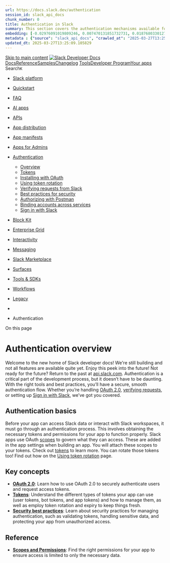 ```yaml
---
url: https://docs.slack.dev/authentication
session_id: slack_api_docs
chunk_number: 0
title: Authentication in Slack
summary: This section covers the authentication mechanisms available for Slack applications, including the OAuth 2.0 protocol, scopes, and how to implement secure access to Slack APIs.
embedding: [-0.02976091019809246, 0.007470131851732731, 0.018768033012747765, -0.00907899159938097, 0.024270452558994293, -0.0004754807741846889, -0.03679443895816803, 0.006818214897066355, -0.028492961078882217, 0.01693788170814514, -0.003047263715416193, -0.027990566566586494, -0.013014417141675949, 0.002522440394386649, -0.004820597358047962, 0.0344260036945343, -0.05220121145248413, 0.04299063980579376, -0.0234809760004282, 0.026004910469055176, 0.04894760623574257, 0.009001240134239197, -0.0008948906906880438, 0.06808645278215408, -0.027344631031155586, 0.0016671732300892472, -0.017260849475860596, 0.0146890664473176, -0.018193868920207024, -0.016016824170947075, 0.01653118059039116, -0.03222503513097763, -0.021830249577760696, 0.036650896072387695, 0.04401935264468193, -0.01073569804430008, 0.008785927668213844, 0.026196299120783806, 0.03287097439169884, -0.034186769276857376, -0.03129201754927635, 0.0142105957493186, -0.008552673272788525, 0.013791932724416256, -0.033803991973400116, -0.0034539641346782446, -0.004449782427400351, -0.014808684587478638, -0.014246480539441109, 0.01544265914708376, -0.07143575698137283, -0.014736914075911045, -0.0003814686497207731, 0.05904334783554077, -0.04129206761717796, 0.018600568175315857, -0.04894760623574257, -0.034162845462560654, -0.02803841419517994, 0.021184314042329788, -0.01759577915072441, 0.010520386509597301, -0.011244073510169983, -2.7988697183900513e-05, -0.00869621429592371, -0.03404322639107704, -0.025789599865674973, 0.0066447691060602665, 0.0006971475086174905, 0.012823028489947319, 0.09885215759277344, 0.007900755852460861, -0.023337433114647865, 0.02547859214246273, -0.0042254989966750145, -0.03155517578125, -0.016758454963564873, 0.10124450922012329, -0.004593323916196823, -0.029019279405474663, -0.031985800713300705, -0.0027078480925410986, -0.012093360535800457, -0.01795463263988495, -0.06559840589761734, 0.03679443895816803, -0.028205879032611847, -0.022655611857771873, 0.02376805804669857, 0.014796722680330276, 0.001432423247024417, -0.001258229836821556, -0.01636371575295925, 0.0071352021768689156, 0.05430648475885391, -0.002882789121940732, -0.014916340820491314, 0.027583865448832512, 0.004075976554304361, 0.05095718428492546, 0.04031120240688324, -0.029449904337525368, -0.05009593814611435, -0.028110183775424957, 0.022177141159772873, -0.0142105957493186, 0.04523945599794388, 0.01635175384581089, 0.001682125381194055, -0.05923473834991455, -0.1281345933675766, 0.02424652874469757, 0.0022772240918129683, -0.027248935773968697, -0.016961805522441864, -0.01873214915394783, -0.03014368750154972, -0.02052641473710537, 0.0032296807039529085, -0.03291882202029228, -0.03657912462949753, -0.00927636120468378, 0.023552745580673218, 0.00617825984954834, 0.014174710027873516, -0.028827890753746033, -0.007930660620331764, 0.021698670461773872, -0.06492854654788971, -0.025837445631623268, 0.05009593814611435, -0.028445113450288773, 0.049378231167793274, -0.06100508198142052, -0.015729742124676704, -0.018122097477316856, -0.028373343870043755, -0.028732197359204292, -0.00463219964876771, -0.010879239067435265, 0.014820646494626999, -0.0915793925523758, 0.03043076954782009, 0.003047263715416193, -0.05306245759129524, -0.04023943096399307, -0.01663883775472641, 0.01202757004648447, -0.0385647788643837, 0.03478485718369484, -0.008474921807646751, 0.011860105209052563, 0.00031979073537513614, 0.006465342361479998, -0.03657912462949753, 0.002419270109385252, 0.01748812384903431, 0.06134001165628433, 0.00629787752404809, 0.015047919936478138, -0.007153145037591457, 0.05617251992225647, -0.007553864270448685, -0.01824171468615532, -0.05626821517944336, -0.03858870267868042, 0.011184264905750751, -0.0625840350985527, -0.056028980761766434, 0.011136418208479881, -0.021411586552858353, -0.024186721071600914, -0.029736986383795738, 0.027966642752289772, 0.020418759435415268, -0.01806228794157505, 0.005340935196727514, 0.011447424069046974, 0.014234518632292747, -0.025693904608488083, -0.03215326741337776, -0.0136005450040102, -0.03832554444670677, -0.04270355775952339, -0.013122073374688625, 0.000956194824539125, -0.0397370345890522, -0.0036782475654035807, -0.0028349419590085745, 0.02509581483900547, 0.0009718946530483663, 0.019844593480229378, 0.010293112136423588, -0.04038297012448311, 0.03595711290836334, -0.022105369716882706, -0.003908511716872454, -0.03425854071974754, 0.030191535130143166, 0.012099341489374638, 0.015203422866761684, 0.006901947315782309, 0.03669874370098114, -0.05818210169672966, 0.03500017151236534, 0.00012344931019470096, 0.010657946579158306, 0.006058641709387302, -0.03736860305070877, -0.025789599865674973, 0.03239250183105469, -0.0505744069814682, 0.020550338551402092, 0.012392404489219189, -0.03586141765117645, 0.004084947984665632, 0.022978581488132477, 0.0011206693015992641, 0.011895990930497646, 0.0009188142721541226, -0.029067127034068108, 0.06411514431238174, 0.031028859317302704, -0.020239332690835, 0.058421336114406586, 0.023062312975525856, 0.02025129459798336, -0.02689008228480816, 0.03947387635707855, 0.007111278362572193, 0.00517646037042141, 0.03320590406656265, 0.004793683532625437, -0.04803851246833801, 0.03387576341629028, -0.05378016456961632, 0.042631786316633224, -0.03471308574080467, 0.005705769173800945, -0.003893559565767646, 0.0032147285528481007, -0.0027168195229023695, 0.004195594694465399, 0.06722521036863327, 0.009384016506373882, 0.0011647783685475588, -0.020418759435415268, -0.03480878099799156, 0.05818210169672966, 0.025813521817326546, 0.052057668566703796, 0.014521601609885693, 0.014653181657195091, 0.00869621429592371, 0.01259575504809618, -0.06081369146704674, 0.02015560120344162, -0.0011939352843910456, 0.006710559129714966, 0.004530524369329214, -0.015933092683553696, 0.005977899767458439, -0.03222503513097763, -0.013337385840713978, -0.03595711290836334, 0.03100493550300598, -0.050239477306604385, 0.020873306319117546, -0.014653181657195091, -0.01919865794479847, -0.009282342158257961, 0.040837518870830536, 0.019091002643108368, -0.010083780623972416, -0.010340959765017033, -0.03191402927041054, -0.0026121537666767836, 0.021710632368922234, -0.020024020224809647, 0.01788286119699478, 0.002651029732078314, -0.011094551533460617, 0.013696238398551941, -0.019342198967933655, 0.005149546544998884, 0.0016552114393562078, 0.016279984265565872, 0.0022413386031985283, -0.026028834283351898, 0.009336169809103012, -0.01054430939257145, 0.04598108306527138, -0.004102890845388174, 0.00336425076238811, 0.011890009976923466, 0.0505744069814682, 0.05411509424448013, -0.006991660688072443, -0.014605334028601646, 0.0016940871719270945, 0.03485662862658501, 0.01826563850045204, 0.03583749383687973, -0.021184314042329788, 0.05105287954211235, 0.030358999967575073, 0.03543079271912575, 0.0317704901099205, 0.056794535368680954, -0.042057622224092484, 0.006931852083653212, 0.01596897654235363, -0.003998225089162588, -0.03382791578769684, -0.007547883782535791, 0.032942742109298706, 0.05354093015193939, 0.007649558596313, 0.029258515685796738, -0.03069392964243889, -0.026315918192267418, -0.013899588957428932, -0.005927062127739191, -0.02422260493040085, 0.014079015702009201, -0.05937827751040459, -0.048804063349962234, 0.00278111407533288, 0.01776324398815632, -0.04076574742794037, 0.06339743733406067, -0.08354107290506363, -0.020131677389144897, 0.03358868137001991, -0.03897147998213768, -0.005672874394804239, 0.024952273815870285, 0.07971330732107162, -0.019892441108822823, 0.044713135808706284, 0.0067823296412825584, -0.0433494932949543, -0.03753606602549553, -0.029449904337525368, -0.001084783929400146, 0.05339738726615906, -0.0034808781929314137, 0.005538304336369038, -0.0406939759850502, 0.051387809216976166, -0.050335172563791275, -0.017260849475860596, -0.027823101729154587, -0.023899637162685394, -0.033612605184316635, 0.0026031825691461563, 0.007817023433744907, -0.09708181023597717, 0.002374413423240185, 0.007440227549523115, -0.03954564779996872, -0.011160341091454029, 0.006824195850640535, 0.01626802235841751, 0.031890105456113815, -0.019713014364242554, 0.01855272240936756, -0.09220140427350998, 0.017260849475860596, -0.0026988766621798277, 0.02270345948636532, 0.015083805657923222, 0.022512070834636688, -0.03813415765762329, -0.03567003086209297, 0.015167538076639175, -0.011531156487762928, 0.018098173663020134, 0.005636989139020443, 0.018564684316515923, 0.03897147998213768, 0.011453405022621155, -0.004306240938603878, -0.028014490380883217, 0.017153194174170494, 0.018588606268167496, -0.04514376074075699, -0.01406705379486084, -0.017141232267022133, 0.010448615066707134, 0.01240436639636755, 0.012715373188257217, 0.018839804455637932, -0.0037888940423727036, 0.04167484492063522, -0.00989239290356636, 0.008959373459219933, 0.015945052728056908, 0.04763181135058403, -0.050048090517520905, 0.04361265152692795, 0.009389997459948063, -0.016842186450958252, 0.01032301690429449, 0.008809851482510567, -0.03232073038816452, 0.012075417675077915, -0.024079063907265663, -0.007511998061090708, 0.026770465075969696, 0.0022951667197048664, 0.0033582698088139296, 0.005936033558100462, -0.04808635637164116, 0.004084947984665632, -0.0005218326696194708, 0.05229690670967102, 0.01948573999106884, 0.025047969073057175, 0.037296831607818604, 0.025239357724785805, -0.05430648475885391, -0.019724976271390915, -0.021531205624341965, -0.04038297012448311, 0.049473926424980164, 0.015191460959613323, -0.03648342937231064, 0.007583769038319588, -0.0484452098608017, -0.009210570715367794, -0.020203446969389915, 0.05913904309272766, 0.017823053523898125, -0.024449879303574562, -0.019904403015971184, -0.03641166165471077, 0.009545501321554184, -0.0033941552974283695, 0.006824195850640535, 0.010275169275701046, -0.01937808468937874, -0.02832549624145031, -0.01653118059039116, -0.04447390139102936, 0.03220111504197121, -0.05306245759129524, -0.06923478841781616, -0.0037859035655856133, 0.031028859317302704, -0.013720162212848663, 0.007990469224750996, 0.037583913654088974, 0.00549045717343688, -0.035981036722660065, -0.020095791667699814, 0.0026196299586445093, 0.006572998594492674, 0.0234809760004282, 0.026483383029699326, 0.014318251051008701, 0.0033941552974283695, -0.026674771681427956, -0.004201575648039579, 0.015287155285477638, -0.031220247969031334, -0.01035292074084282, -0.009653156623244286, 0.008301476016640663, -0.016949843615293503, 0.03234465420246124, -0.003181833541020751, 0.01636371575295925, -0.035335101187229156, -0.028875738382339478, -0.06224910542368889, 0.01947377808392048, 0.022201064974069595, 0.04200977459549904, 0.020550338551402092, 0.0122189586982131, 0.018803918734192848, -0.03875616937875748, 0.01449767779558897, 0.07665108889341354, 0.025167586281895638, 0.02082546055316925, 0.02918674424290657, -0.025239357724785805, 0.013301500119268894, -0.04256001487374306, 0.0011528165778145194, 0.02992837503552437, -0.010962971486151218, -0.008666310459375381, -0.03851693496108055, -0.03071785345673561, -0.06244049593806267, 0.014593372121453285, 0.004488658159971237, 0.008953392505645752, -0.045598309487104416, -0.016854148358106613, 0.10181867331266403, 0.025167586281895638, 0.008301476016640663, -0.012015609070658684, -0.01568189449608326, 0.005421677138656378, 0.004216527566313744, -0.03801453858613968, -0.03629204258322716, 0.017452238127589226, 0.020789574831724167, -0.05392370745539665, 0.014892417006194592, -0.007793100085109472, 0.051674891263246536, 0.0014638229040428996, -0.030287228524684906, 0.008181857876479626, 0.00722491554915905, 0.036172423511743546, 0.009766793809831142, -0.020227370783686638, -0.013337385840713978, -0.03339729085564613, -0.021363740786910057, -0.019653204828500748, 0.011812258511781693, -0.011692640371620655, -0.020119715481996536, 0.025239357724785805, -0.01930631324648857, 0.004431839566677809, 0.0351676344871521, -0.020562300458550453, -0.01825367659330368, -0.01672256924211979, -0.013959397561848164, 0.011866086162626743, 0.02669869363307953, 0.03679443895816803, 0.019820669665932655, -0.03691405430436134, -0.015514429658651352, -0.02727285958826542, -0.01930631324648857, 0.0018301524687558413, 0.027607789263129234, 0.010275169275701046, -0.020789574831724167, 0.02708147093653679, -0.013899588957428932, 0.009850526228547096, -0.01873214915394783, 0.015299117192626, -0.018756071105599403, 0.0198685172945261, 0.0029575503431260586, -0.02394748479127884, -0.019342198967933655, 0.011214169673621655, 0.01116632204502821, -0.004425858613103628, 0.03935425728559494, 0.014904378913342953, -0.006854100152850151, -0.0032416426111012697, -0.007559845224022865, 0.010185455903410912, -0.004398944787681103, -0.018899613991379738, 0.020035982131958008, -0.0032416426111012697, 0.0021396635565906763, 0.0008477912051603198, 0.008403151296079159, 0.010346939787268639, 0.01702161319553852, -0.035502564162015915, -0.03296666592359543, -0.03349298611283302, 0.02538289874792099, -0.04136383906006813, -0.019031193107366562, -0.007715348619967699, 0.016674721613526344, -0.00160437379963696, -0.03344513848423958, 0.0046949987299740314, 0.005478495731949806, -0.0144498310983181, -0.0024686125107109547, 0.020478568971157074, 0.01483260840177536, 0.009706985205411911, 0.0034539641346782446, -0.004479686729609966, 0.002084340201690793, 0.025813521817326546, -0.034091074019670486, -0.015143614262342453, -0.019713014364242554, -0.0332537516951561, -0.0005057590315118432, -0.01712927035987377, -0.01645941101014614, -0.003800855716690421, 0.010167513974010944, 0.0038815978914499283, 0.004407916218042374, -0.0021740535739809275, -0.034186769276857376, -0.00432418379932642, 0.0361245758831501, -0.012195034883916378, 0.023050351068377495, -0.007027545943856239, 0.013122073374688625, -0.037416450679302216, -0.02736855484545231, 0.034952323883771896, 0.039689186960458755, 0.044162895530462265, 0.0025702875573188066, 0.0005113661172799766, -0.042918868362903595, -0.014126863330602646, -0.01607663370668888, 0.005278135649859905, 0.013157959096133709, 0.04751219227910042, 0.01968909054994583, -0.021184314042329788, 0.003932435531169176, 0.01777520589530468, 0.016399601474404335, 0.018026404082775116, -0.01729673519730568, -0.005945004988461733, -0.005412705708295107, 0.014222556725144386, -0.0029201696161180735, 0.01297853235155344, -0.012452214024960995, -0.010233303532004356, 0.015191460959613323, -0.006501227617263794, 0.012260825373232365, -0.006925871130079031, -0.01899530738592148, 0.05354093015193939, -0.0078050619922578335, 0.03497624769806862, -0.017416352406144142, -0.021220197901129723, -0.01340915635228157, -0.00355264893732965, 0.045598309487104416, -0.03349298611283302, 0.01805032603442669, 0.002471602987498045, -0.01930631324648857, -0.010628041811287403, 0.019796747714281082, 0.004207556135952473, 0.00931822694838047, 0.002882789121940732, -0.006261992268264294, -0.057081617414951324, 0.04294279217720032, 0.02729678340256214, 0.01116632204502821, 0.02899535559117794, 0.015047919936478138, -0.011495270766317844, -0.04155522584915161, 0.009850526228547096, 0.03916287049651146, -0.02157905139029026, 0.011262016370892525, -0.045885391533374786, -0.0005057590315118432, 0.013325423933565617, -0.022308720275759697, 0.05315815284848213, 0.062201257795095444, 0.028253726661205292, -0.03593318909406662, -0.00432717427611351, -0.039019327610731125, 0.01672256924211979, -0.026100605726242065, -0.01587328314781189, 0.028277648612856865, 0.01845702715218067, 0.014437869191169739, -0.01093306764960289, -0.08244059234857559, 0.01198570430278778, 0.010753640905022621, 0.0044587538577616215, -0.012882838025689125, -0.013744086027145386, 0.006232087500393391, -0.004506601020693779, -0.006381609942764044, 0.019055116921663284, -0.045765772461891174, -0.028492961078882217, 0.007727310061454773, -0.024198682978749275, 0.021459434181451797, -0.0003846460022032261, -0.001167768845334649, -0.03040684573352337, -0.009569424204528332, -0.017236925661563873, -0.000282036344287917, -0.004473705776035786, -0.016602952033281326, -0.04043081775307655, 0.0149283017963171, 0.00865434855222702, 0.003331355983391404, -0.009491672739386559, 0.02641161158680916, -0.02014363929629326, 0.029067127034068108, -0.008474921807646751, 0.0047159320674836636, 0.012099341489374638, -0.037799227982759476, -0.03971311077475548, -0.0004108124121557921, -0.04342126473784447, 0.05976105481386185, -0.012224939651787281, -0.0017538961255922914, -0.009581386111676693, -0.007302667014300823, 0.000557718041818589, 0.02215321734547615, 0.04004804044961929, -0.023361356928944588, -0.017081422731280327, 0.009037124924361706, 0.005906129255890846, 0.02806233800947666, 0.02547859214246273, 0.008247647434473038, -0.007631616201251745, -0.03311020880937576, -0.0043540881015360355, -0.0015998882008716464, -0.030167611315846443, 0.008397170342504978, -0.0048534926027059555, 0.03772745653986931, -0.004958157893270254, 0.04428251087665558, -0.03653127700090408, 0.027727408334612846, -0.0058881863951683044, -0.004001215565949678, -0.025980986654758453, 0.0038995405193418264, 0.01805032603442669, 0.020012058317661285, 0.02357666939496994, -0.0041298046708106995, 0.008367265574634075, 0.01340915635228157, 0.029354209080338478, -0.030382921919226646, -0.034737009555101395, -0.003433031029999256, 0.018887652084231377, -0.04753611609339714, -0.018516836687922478, -0.019258467480540276, 0.0010107704438269138, 0.005828377790749073, -0.0030577301513403654, -0.0035406870301812887, -0.01297853235155344, -0.02376805804669857, -0.016650797799229622, -0.015646008774638176, -0.037296831607818604, -0.005657922010868788, -0.021268045529723167, -0.012195034883916378, -0.032751355320215225, -0.004476696252822876, -0.012667525559663773, -0.09641195088624954, -0.024306338280439377, 0.00293362676165998, -0.0034240595996379852, 0.02253599464893341, 0.007308647967875004, 0.01525127049535513, 0.04308633506298065, 0.015634046867489815, -0.05047871544957161, 0.03181833773851395, -0.009665118530392647, -0.004369040485471487, 0.007069412153214216, 0.020657995715737343, -0.007703386712819338, 0.04246431961655617, 0.046148549765348434, -0.014712990261614323, 0.003235661657527089, 0.0031698718667030334, -0.017559893429279327, -0.002039483515545726, 0.044617440551519394, 0.0047906930558383465, -0.043780118227005005, 0.030741775408387184, -0.02700970135629177, 0.0344260036945343, -0.016040747985243797, 0.010376844555139542, 0.020598186179995537, -0.04433035850524902, -0.006037708837538958, -0.015454620122909546, 0.03842123970389366, 0.0038158081006258726, -0.0051794508472085, 0.03748822212219238, -0.033708296716213226, 0.034162845462560654, -0.00629787752404809, 0.034928400069475174, -0.013038340955972672, 0.045119836926460266, -0.00865434855222702, -0.0024835646618157625, 0.028732197359204292, -0.0284211914986372, 0.04361265152692795, 0.02641161158680916, -0.007446208503097296, 0.037703532725572586, -0.014712990261614323, -0.009605309925973415, 0.011895990930497646, -0.01525127049535513, 0.00039698160253465176, -0.004177651833742857, 0.020490530878305435, 0.045765772461891174, -0.013516811653971672, 0.017751282081007957, 0.01683022454380989, 0.02044268324971199, 0.02081349864602089, -0.0003532463451847434, -0.020418759435415268, -0.017535969614982605, 0.019055116921663284, 0.02880396693944931, 0.003148938762024045, 0.030478617176413536, 0.005756606813520193, 0.0022174150217324495, 0.03433031216263771, 0.006357686594128609, -0.01855272240936756, 0.012380442582070827, -0.01283499039709568, 0.052153363823890686, -0.007260800804942846, 0.03672266751527786, 0.04868444800376892, 0.022392453625798225, -0.028756121173501015, 0.011728526093065739, -0.003232671180739999, -0.008169895969331264, -0.03311020880937576, 0.033803991973400116, -0.01202158909291029, 0.010143590159714222, -0.01578954979777336, 0.011106513440608978, 0.0011042219121009111, 0.007781138177961111, 0.019916364923119545, 0.02346901409327984, -0.012009628117084503, 0.03184226155281067, 0.010023972019553185, 0.022356567904353142, 0.017619702965021133, -0.008163915015757084, 0.020945077762007713, 0.009766793809831142, -0.006369648035615683, -0.02100488729774952, 0.029713062569499016, 0.009198609739542007, -0.01586132124066353, 0.03253604471683502, 0.02586136944591999, -0.051387809216976166, 0.010065838694572449, 0.049856700003147125, 0.0011819734936580062, 0.0007872346905060112, -0.007290705107152462, -0.011525175534188747, 0.0005319254123605788, -0.037416450679302216, 0.04913899302482605, -0.006399552803486586, -0.013779970817267895, 0.044904522597789764, -0.014294328168034554, -0.007793100085109472, -0.006010794546455145, 0.018217792734503746, 0.03619634732604027, -0.033899687230587006, -0.012559869326651096, 0.0035676010884344578, 0.004037100821733475, 0.043588727712631226, 0.016901995986700058, -0.027392476797103882, 0.034737009555101395, -0.025406822562217712, -0.01098689530044794, -0.020119715481996536, -0.0025015072897076607, -0.014186671935021877, 0.012416328303515911, -0.01387566514313221, 0.03373222053050995, -0.010263207368552685, -0.025909217074513435, 0.014485715888440609, -0.002582249464467168, -0.0008223724435083568, 0.03691405430436134, -0.005660912487655878, 0.029904451221227646, -0.031603023409843445, -0.04638778418302536, -0.02197379060089588, 0.004599304869771004, 0.007195011246949434, 0.028158031404018402, 0.017751282081007957, -0.00548746669664979, 0.006423476152122021, 0.008552673272788525, -0.014916340820491314, 0.023600593209266663, -0.00014802702935412526, -0.025047969073057175, 0.012811066582798958, -0.009395978413522243, 0.024569496512413025, 0.028469037264585495, 0.011919914744794369, 0.03263173624873161, -0.005071795079857111, -0.009533539414405823, 0.0038158081006258726, 0.035024095326662064, -0.012416328303515911, 0.025406822562217712, 0.0031010915990918875, 0.011848143301904202, 0.028827890753746033, -0.008756023831665516, -0.011441443115472794, -3.639932401711121e-05, -0.050048090517520905, 0.022559918463230133, 0.037201136350631714, 0.04540691897273064, -0.0018735139165073633, -0.0008335866150446236, -0.05277537554502487, -0.021519243717193604, 0.029138898476958275, -0.029402056708931923, -0.003528725355863571, 0.023899637162685394, 0.005699788685888052, 0.026124529540538788, -0.006895966362208128, 0.016220174729824066, 0.01401920709758997, 0.0006055651465430856, -0.03023938089609146, 0.02223695069551468, 0.03153125196695328, 0.020610148087143898, -0.01111847534775734, 0.0021605966612696648, -0.004572390578687191, 0.007631616201251745, -0.028875738382339478, 0.0017030584858730435, -0.026387687772512436, -0.022643649950623512, 0.01757185533642769, -0.02547859214246273, -0.049761008471250534, -0.02748817205429077, -0.008337360806763172, -0.011686659418046474, 0.011016800068318844, 0.01112445630133152, -0.010711774230003357, -0.028492961078882217, -0.027129318565130234, 0.0011849638540297747, 0.000607434194535017, 0.004306240938603878, -0.030191535130143166, -0.004111862275749445, 0.02899535559117794, -0.018875690177083015, 0.013134035281836987, 0.00821774359792471, 0.02290681004524231, 0.024760885164141655, 0.0007457422325387597, 0.022787192836403847, -0.04114852473139763, -0.031507331877946854, -0.025526439771056175, 0.022679535672068596, 0.030837470665574074, 0.022751307114958763, -0.02339724265038967, 0.004527533892542124, 0.03440207988023758, 0.010628041811287403, 0.028971431776881218, -0.008098125457763672, 0.0010862791677936912, 3.684321927721612e-05, 0.019641242921352386, 0.013361308723688126, -0.01778716780245304, -0.03004799224436283, 0.012571831233799458, 0.06870846450328827, -0.008193819783627987, -0.02299054153263569, 0.012775181792676449, -0.0027661616913974285, -0.0005438872030936182, 0.02244030125439167, -0.011232111603021622, -0.009228513576090336, -0.02653122879564762, 0.03052646480500698, -0.010753640905022621, 0.03327767550945282, -0.020681919530034065, -0.041387759149074554, -0.005134594161063433, -0.009037124924361706, -0.009617271833121777, -0.028181955218315125, 0.003842721926048398, -0.04009588807821274, -0.029258515685796738, -0.016901995986700058, 0.019928326830267906, 0.0003459571162238717, 0.03021545708179474, -0.030670005828142166, -0.0011490785982459784, -0.01154909934848547, 0.02397140860557556, 0.04593323916196823, -0.034665241837501526, -0.0068481191992759705, 0.010526366531848907, -0.011686659418046474, -0.008516787551343441, 0.020945077762007713, 0.007218934595584869, -0.007009603548794985, 0.015131652355194092, -0.00486844452098012, 0.023528821766376495, 0.02806233800947666, 0.010819430463016033, -0.002488050376996398, 0.030167611315846443, -0.0046351901255548, 0.035311177372932434, 0.009641194716095924, -0.02708147093653679, -0.026172375306487083, 0.029689138755202293, 0.042440395802259445, -0.003663295414298773, -0.010526366531848907, -0.03392361104488373, -0.004500620067119598, 0.0015131653053686023, 0.0092703802511096, -0.01079550664871931, -0.007918698713183403, 0.025406822562217712, 0.03727290779352188, 0.01511969044804573, 0.0036902092397212982, 0.02253599464893341, -0.006148355081677437, -0.01662687584757805, -0.008092144504189491, -0.011477328836917877, -0.016471371054649353, -0.028469037264585495, 0.010891200974583626, -0.06253618746995926, 0.00320874759927392, -0.035119786858558655, -0.0033522890880703926, -0.004473705776035786, -0.02242833934724331, -0.009282342158257961, -0.002171063097193837, 0.002108263783156872, 0.001039179740473628, 0.03382791578769684, -0.010717755183577538, 0.016519218683242798, 0.022739345207810402, -0.02092115394771099, -0.0009838565019890666, 0.07722525298595428, 0.0012455204268917441, 0.003136976854875684, 0.014784760773181915, 0.014246480539441109, -0.01192589569836855, 0.013110111467540264, 0.023540783673524857, -0.017524007707834244, -0.022835038602352142, -0.016423525288701057, 0.031794413924217224, 0.016196250915527344, -0.0068002725020051, -0.020861346274614334, -0.021124504506587982, -0.01569385640323162, 0.038636550307273865, 0.026579076424241066, 0.025311127305030823, 0.018899613991379738, 0.03880401700735092, 0.0005274397553876042, 0.003122024703770876, -0.007876832969486713, -0.03509586304426193, 0.008014393039047718, -0.002598696853965521, 0.025311127305030823, 0.0021172352135181427, -0.03203364834189415, -0.05124426633119583, 0.011513213627040386, -0.013074226677417755, -0.012607716955244541, -0.010903162881731987, 0.0029725024942308664, 0.0003098848683293909, 0.016291944310069084, 0.024318300187587738, 0.0009061048622243106, -0.014940263703465462, 0.03366044908761978, -0.01488045509904623, -0.023134084418416023, -0.015454620122909546, -0.0031429578084498644, -0.032942742109298706, -0.0022144245449453592, 0.030191535130143166, 0.007153145037591457, 0.05038302019238472, 0.015813473612070084, -0.010562252253293991, -0.015275194309651852, -0.010340959765017033, 0.006357686594128609, 0.020299142226576805, -0.008415112271904945, -0.0032894897740334272, -0.03447385132312775, 0.0339953787624836, -0.00660290289670229, 0.013086187653243542, -0.023839829489588737, -0.02755994163453579, -0.008540711365640163, 0.010179474949836731, -0.02454557456076145, 0.026028834283351898, -0.006895966362208128, 0.026124529540538788, -0.009491672739386559, 0.016016824170947075, -0.007811042945832014, -0.019724976271390915, 0.009324207901954651, 0.007482093758881092, 0.01264360174536705, 0.01844506524503231, -0.01130986399948597, 0.011848143301904202, 0.012559869326651096, 0.010968952439725399, -0.03751214221119881, -0.012811066582798958, 0.006303858477622271, -0.022547956556081772, 0.0038307602517306805, -0.0017613722011446953, -0.007565826177597046, -0.02291877195239067, 0.027392476797103882, 0.03614849969744682, 0.0053140209056437016, 0.004536505322903395, -0.03308628499507904, -0.012512022629380226, 0.0027751331217586994, 0.005687826778739691, 0.023887675255537033, 0.02175847813487053, 0.003654323983937502, 0.0045873429626226425, -0.019354160875082016, 0.001595402485691011, -0.02909105084836483, -0.010376844555139542, 0.00908497255295515, 0.014150786213576794, 0.0031280056573450565, -0.014485715888440609, -0.00463818060234189, 0.026555152609944344, 0.005995842628180981, 0.003986263182014227, -0.013540735468268394, 0.030263304710388184, 0.0027422381099313498, -0.018038365989923477, 0.014808684587478638, -0.016949843615293503, -0.009204589761793613, -0.006303858477622271, -0.01549050584435463, 0.007864871062338352, -0.00047398556489497423, 0.0018256667535752058, 0.00486844452098012, 0.02413887344300747, 0.0013479432091116905, 0.02185417339205742, -0.015550314448773861, -0.021913982927799225, -0.005720721557736397, 0.005616055801510811, 0.039593495428562164, -0.004706960637122393, -0.010346939787268639, -0.007918698713183403, -0.03232073038816452, 0.02081349864602089, -0.0006107984227128327, 0.008253628388047218, 0.015382849611341953, -0.019533587619662285, 0.008008412085473537, -0.0276795607060194, 0.004671075381338596, 0.008624443784356117, -0.002290681004524231, 0.004261384252458811, 0.005849310662597418, -0.005687826778739691, 0.00394140649586916, -0.04411504790186882, 0.002023036126047373, -0.008433055132627487, -0.008929469622671604, -0.013086187653243542, 0.007452189456671476, -0.030167611315846443, -0.023744134232401848, -0.008307456970214844, 0.032559968531131744, -0.018301524221897125, 0.011668716557323933, -0.013768009841442108, 0.03784707561135292, 0.024976197630167007, -0.012057474814355373, -0.001569983665831387, 0.000583136803470552, 0.03318198025226593, -0.01092708669602871, -0.004084947984665632, -0.029162820428609848, 0.01796659454703331, -0.03433031216263771, -0.010909143835306168, -0.026387687772512436, -0.009037124924361706, 0.005143565591424704, -0.027512095868587494, 0.023744134232401848, 0.0190192312002182, -0.019820669665932655, -0.00401317747309804, 0.004279327113181353, 0.04650740325450897, -0.02166278474032879, 0.01824171468615532, 0.01283499039709568, -0.024306338280439377, 0.03153125196695328, -0.005233278963714838, 0.011584984138607979, -0.0018525808118283749, 0.006423476152122021, -0.00617825984954834, -0.0030592253897339106, -0.03167479485273361, -0.00850482564419508, 0.011836182326078415, -0.01712927035987377, 0.031028859317302704, -0.017428314313292503, 0.003995234612375498, -0.0001726047630654648, 0.026196299120783806, -0.029641292989253998, 0.017906785011291504, 0.040741823613643646, 0.03519155830144882, 0.023445090278983116, 0.03660304844379425, 0.007996450178325176, 0.027631713077425957, -0.009760812856256962, -0.02691400609910488, -0.04346911236643791, -0.009922296740114689, 0.024569496512413025, -0.03909109905362129, 0.0387800931930542, -0.013660353608429432, -0.008391189388930798, -0.004742845892906189, -0.0028095231391489506, -0.02318193018436432, 0.03172264248132706, 0.017476161941885948, -0.012248863466084003, 0.015897206962108612, 0.002118730451911688, -0.014521601609885693, -0.04370834678411484, 0.009228513576090336, -0.007523959968239069, 0.003755999030545354, 0.013385232537984848, -0.0203469879925251, -0.025980986654758453, 0.021519243717193604, 0.005690817255526781, -0.01217111200094223, 0.046339936554431915, 0.00293661723844707, -0.010203398764133453, 0.008935450576245785, 0.0004556690691970289, 0.019940288737416267, 0.0032894897740334272, -0.023528821766376495, -0.009096934460103512, 0.0023729181848466396, 0.010059857740998268, -0.00020596690592356026, 0.02157905139029026, 0.029162820428609848, -0.0353829488158226, 0.015514429658651352, 0.006884004920721054, -0.009826602414250374, 0.011058665812015533, -0.002701867138966918, 0.024952273815870285, -0.0029440931975841522, -0.0530146099627018, 0.020657995715737343, -0.0003108193923253566, -0.004647151567041874, 0.021220197901129723, 0.04495237022638321, 9.232999582309276e-05, -0.016327830031514168, 0.004351097624748945, -0.013385232537984848, -0.01788286119699478, -0.03052646480500698, -0.0293781328946352, 0.02413887344300747, -0.003911502193659544, -0.02995229884982109, 0.005188422277569771, 0.024760885164141655, -0.016842186450958252, 0.009360093623399734, 0.011949818581342697, 0.0008320913766510785, 0.04256001487374306, 0.018564684316515923, -0.010478519834578037, 0.01882784254848957, 0.004312221892178059, -0.005260193254798651, 0.022835038602352142, 0.01074167899787426, -0.015586200170218945, 0.022488147020339966, 0.016710607334971428, -0.02328958734869957, 0.037296831607818604, 0.013193843886256218, 0.004219518043100834, 0.06019167974591255, -0.006764386780560017, 0.04593323916196823, -0.028014490380883217, -0.01544265914708376, 0.028301572427153587, -0.0049611483700573444, 0.011160341091454029, -0.025047969073057175, 0.0042254989966750145, -0.012631640769541264, -0.012009628117084503, -0.02007186785340309, 0.004778731148689985, 0.020275218412280083, 0.00474882684648037, -0.017428314313292503, 0.030957087874412537, -0.003977292217314243, 0.0007636849186383188, 0.02185417339205742, -0.028373343870043755, -0.009958182461559772, 0.018576646223664284, -0.0198685172945261, 0.01978478580713272, 0.008899564854800701, 0.02992837503552437, -0.020012058317661285, -0.00788281299173832, 0.028110183775424957, 0.03459347039461136, 0.01588524505496025, 0.004419878125190735, -0.012380442582070827, 0.010161533020436764, 0.016471371054649353, 0.040071964263916016, -0.02272738330066204, -0.010221341624855995, 0.014079015702009201, 0.01921061985194683, -0.005041890311986208, -0.006339743733406067, -0.021028811112046242, 0.03043076954782009, 0.029832681640982628, -0.00197369372472167, 0.05086149275302887, -0.015705818310379982, 0.04222508519887924, -0.010149571113288403, -0.02100488729774952, 0.004261384252458811, -0.023815905675292015, -0.007996450178325176, -0.0380384624004364, -0.017236925661563873, 0.009234494529664516, 0.020885268226265907, 0.009521577507257462, -0.00826559029519558, -0.032177191227674484, 0.023708248510956764, 0.02452165074646473, -0.01845702715218067, -0.03547864034771919, 0.03196187689900398, -0.011836182326078415, 0.027057547122240067, -0.028469037264585495, 0.006429457105696201, -0.009192628785967827, -0.012571831233799458, 0.004623228218406439, 0.010675889439880848, 0.002014064695686102, 0.024258490651845932, -0.004805645439773798, 0.025024045258760452, -0.04418681934475899, 0.017535969614982605, 0.0028274659998714924, -0.012607716955244541]
metadata : {"source": "slack_api_docs", "crawled_at": "2025-03-27T13:25:06.166207", "url_path": "/authentication", "chunk_size": 4886}
updated_dt: 2025-03-27T13:25:09.105829
---
```

[Skip to main content](https://docs.slack.dev/authentication#__docusaurus_skipToContent_fallback)
[![Slack Developer Docs](https://docs.slack.dev/img/logos/slack-developers-white.png)](https://slack.dev)[Docs](https://docs.slack.dev/)[Reference](https://docs.slack.dev/reference)[Samples](https://docs.slack.dev/samples)[Changelog](https://docs.slack.dev/changelog)
[Tools](https://tools.slack.dev)[Developer Program](https://api.slack.com/developer-program)[Your apps](https://api.slack.com/apps)
Search`K`
  * [Slack platform](https://docs.slack.dev/)
  * [Quickstart](https://docs.slack.dev/quickstart)
  * [FAQ](https://docs.slack.dev/faq)
  * [AI apps](https://docs.slack.dev/ai/)
  * [APIs](https://docs.slack.dev/apis/)
  * [App distribution](https://docs.slack.dev/distribution/)
  * [App manifests](https://docs.slack.dev/app-manifests/)
  * [Apps for Admins](https://docs.slack.dev/admins/)
  * [Authentication](https://docs.slack.dev/authentication/)
    * [Overview](https://docs.slack.dev/authentication/)
    * [Tokens](https://docs.slack.dev/authentication/tokens)
    * [Installing with OAuth](https://docs.slack.dev/authentication/installing-with-oauth)
    * [Using token rotation](https://docs.slack.dev/authentication/using-token-rotation)
    * [Verifying requests from Slack](https://docs.slack.dev/authentication/verifying-requests-from-slack)
    * [Best practices for security](https://docs.slack.dev/authentication/best-practices-for-security)
    * [Authorizing with Postman](https://docs.slack.dev/authentication/authorizing-with-postman)
    * [Binding accounts across services](https://docs.slack.dev/authentication/binding-accounts-across-services)
    * [Sign in with Slack](https://docs.slack.dev/authentication/sign-in-with-slack/)
  * [Block Kit](https://docs.slack.dev/block-kit/)
  * [Enterprise Grid](https://docs.slack.dev/enterprise-grid/)
  * [Interactivity](https://docs.slack.dev/interactivity/)
  * [Messaging](https://docs.slack.dev/messaging/)
  * [Slack Marketplace](https://docs.slack.dev/slack-marketplace/)
  * [Surfaces](https://docs.slack.dev/surfaces/)
  * [Tools & SDKs](https://docs.slack.dev/tools/)
  * [Workflows](https://docs.slack.dev/workflows/)
  * [Legacy](https://docs.slack.dev/legacy/)


  * [](https://docs.slack.dev/)
  * Authentication


On this page
# Authentication overview
Welcome to the new home of Slack developer docs!
We're still building and not all features are available quite yet. Enjoy this peek into the future!
Not ready for the future? Return to the past at [api.slack.com](https://api.slack.com/docs).
Authentication is a critical part of the development process, but it doesn’t have to be daunting. With the right tools and best practices, you’ll have a secure, smooth authentication flow. Whether you’re handling [OAuth 2.0](https://docs.slack.dev/authentication/installing-with-oauth), [verifying requests](https://docs.slack.dev/authentication/verifying-requests-from-slack), or setting up [Sign in with Slack](https://docs.slack.dev/authentication/sign-in-with-slack/), we’ve got you covered.
## Authentication basics[​](https://docs.slack.dev/authentication#basics "Direct link to Authentication basics")
Before your app can access Slack data or interact with Slack workspaces, it must go through an authentication process. This involves obtaining the necessary tokens and permissions for your app to function properly. Slack apps use OAuth [scopes](https://docs.slack.dev/reference/scopes) to govern what they can access. These are added in the app settings when building an app. You will attach these scopes to your tokens. Check out [tokens](https://docs.slack.dev/authentication/tokens) to learn more. You can rotate those tokens too! Find out how on the [Using token rotation](https://docs.slack.dev/authentication/using-token-rotation) page.
## Key concepts[​](https://docs.slack.dev/authentication#concepts "Direct link to Key concepts")
  * [**OAuth 2.0**](https://docs.slack.dev/authentication/installing-with-oauth): Learn how to use OAuth 2.0 to securely authenticate users and request access tokens.
  * [**Tokens**](https://docs.slack.dev/authentication/tokens): Understand the different types of tokens your app can use (user tokens, bot tokens, and app tokens) and how to manage them, as well as employ token rotation and expiry to keep things fresh.
  * [**Security best practices**](https://docs.slack.dev/authentication/best-practices-for-security): Learn about security practices for managing authentication, such as validating tokens, handling sensitive data, and protecting your app from unauthorized access.


## Reference[​](https://docs.slack.dev/authentication#reference "Direct link to Reference")
  * [**Scopes and Permissions**](https://docs.slack.dev/reference/scopes): Find the right permissions for your app to ensure access is limited to only the necessary data.